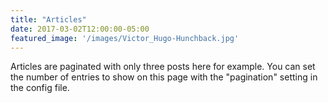 ```yaml
---
title: "Articles"
date: 2017-03-02T12:00:00-05:00
featured_image: '/images/Victor_Hugo-Hunchback.jpg'
---
```

Articles are paginated with only three posts here for example. You can set the number of entries to show on this page with the "pagination" setting in the config file.
